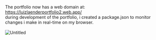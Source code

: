 The portfolio now has a web domain at: https://luizlaenderportfolio2.web.app/ <br>
during development of the portfolio, i created a package.json to monitor changes i make in real-time on my browser.<br>
<br>
<a src='https://luizlaenderportfolio2.web.app/'>![Untitled](https://github.com/LuizLaender/FreeCodeCamp/assets/79274198/6c40b12b-cae5-44bb-82dc-69106b0df60b)</a>

